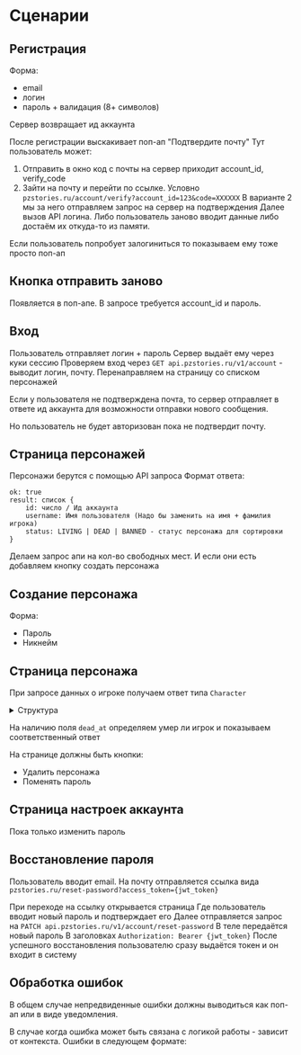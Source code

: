 # Сценарии
## Регистрация
Форма:
- email
- логин
- пароль + валидация (8+ символов)

Сервер возвращает ид аккаунта

После регистрации выскакивает поп-ап "Подтвердите почту"
Тут пользователь может:
1. Отправить в окно код с почты на сервер приходит account_id, verify_code
2. Зайти на почту и перейти по ссылке. Условно `pzstories.ru/account/verify?account_id=123&code=XXXXXX`
В варианте 2 мы за него отправляем запрос на сервер на подтверждения
Далее вызов API логина. Либо пользователь заново вводит данные либо достаём их откуда-то из памяти.

Если пользователь попробует залогиниться то показываем ему тоже просто поп-ап

## Кнопка отправить заново
Появляется в поп-апе. В запросе требуется account_id и пароль.

## Вход 
Пользователь отправляет логин + пароль
Сервер выдаёт ему через куки сессию 
Проверяем вход через `GET api.pzstories.ru/v1/account` - выводит логин, почту.
Перенаправляем на страницу со списком персонажей

Если у пользователя не подтверждена почта, то сервер отправляет в ответе ид аккаунта для возможности отправки нового сообщения.

Но пользователь не будет авторизован пока не подтвердит почту.

## Страница персонажей
Персонажи берутся с помощью API запроса
Формат ответа:
```
ok: true
result: список {
	id: число / Ид аккаунта
	username: Имя пользователя (Надо бы заменить на имя + фамилия игрока)
	status: LIVING | DEAD | BANNED - статус персонажа для сортировки
}
```

Делаем запрос апи на кол-во свободных мест.
И если они есть добавляем кнопку создать персонажа

## Создание персонажа
Форма:
- Пароль
- Никнейм

## Страница персонажа
При запросе данных о игроке получаем ответ типа `Character`
<details>
<summary>Структура</summary>

```python
# @dataclass - игнорируй, ничего не значит
# класс - описание структуры
# поле: тип
# str - строка, int - число, float - дробь, None - ничего (null)
# datetime - время (будет в виде строки на самом деле)
# list[str] - массив строк
# Тип | Тип2 - Один из типо (Или)


@dataclass  
class Character:  
    id: int  
    username: str  
    account_id: int  
	# Здесь будет тип GameCharacterInfo или DeadCharacterInfo
    game_info: BaseCharacterInfo | None

class BaseCharacterInfo(ABC):  
    full_name: str  
    display_name: str  # Возвможно уйдет в будуем
    access_level: AccessLevel  
    last_connection: datetime | None  
  
  
@dataclass(frozen=True)  
class GameCharacterInfo(BaseCharacterInfo):  
	"""Информация о живом персонаже"""
	
    full_name: str  
    display_name: str  
    access_level: AccessLevel  
    last_connection: datetime | None  
    traits: list[str]  
    stats: CharacterStats  
    faction: Faction | None  
  
  
@dataclass  
class DeadCharacterInfo(BaseCharacterInfo):  
	"""Информация о мертвом персонаже"""
    full_name: str  
    display_name: str  
    access_level: AccessLevel  
    last_connection: datetime | None  
    dead_at: datetime
     
  
@dataclass(frozen=True)  
class CharacterStats:  
	"""Статистика персонажа"""
    weight: float  
    health: float  
    zombie_kills: int  
    players_kills: int  
    hours_survived: int  
    perks: list[Perk]  
  
  

@dataclass(frozen=True)  
class Faction:  
	"""
	Фракция
	"""
    name: str  
    owner: str  
    tag: str  



class AccessLevel(StrEnum):  
	"""
	Это просто перечисление уровней доступа чтобы было удобнее
	"""
	PLAYER = "player"  
    OVERSEER = "overseer"  
    OBSERVER = "observer"  
    MODERATOR = "moderator"  
    ADMIN = "admin"  
  
  
@dataclass(frozen=True)  
class Perk:  
    name: str  
    level: int  
```
</details>

На наличию поля `dead_at` определяем умер ли игрок и показываем соответственный ответ

На странице должны быть кнопки:
- Удалить персонажа
- Поменять пароль

## Страница настроек аккаунта
Пока только изменить пароль


## Восстановление пароля
Пользователь вводит email. 
На почту отправляется ссылка вида `pzstories.ru/reset-password?access_token={jwt_token}`

При переходе на ссылку открывается страница
Где пользователь вводит новый пароль и подтверждает его
Далее отправляется запрос на `PATCH api.pzstories.ru/v1/account/reset-password`
В теле передаётся новый пароль
В заголовках `Authorization: Bearer {jwt_token}`
После успешного восстановления пользователю сразу выдаётся токен и он входит в систему

## Обработка ошибок
В общем случае непредвиденные ошибки должны выводиться как поп-ап или в виде уведомления.

В случае когда ошибка может быть связана с логикой работы - зависит от контекста.
Ошибки в следующем формате:

